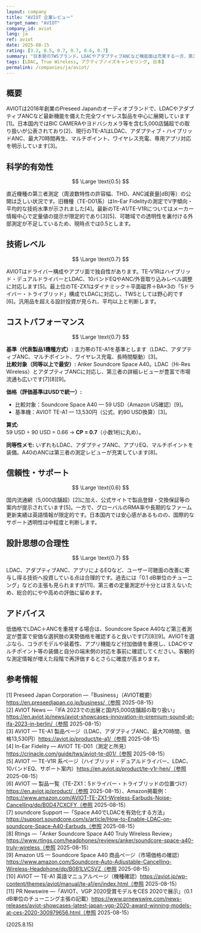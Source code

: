 ```yaml
---
layout: company
title: "AVIOT 企業レビュー"
target_name: "AVIOT"
company_id: aviot
lang: ja
ref: aviot
date: 2025-08-15
rating: [3.2, 0.5, 0.7, 0.7, 0.6, 0.7]
summary: "日本発のTWSブランド。LDACやアダプティブANCなど機能面は充実する一方、第三者の網羅的な測定公開が少なく科学的確度は平均。低価格のLDAC+ANC競合が強く、コスト面は可。"
tags: [LDAC, True Wireless, アクティブノイズキャンセリング, 日本]
permalink: /companies/ja/aviot/
---
```

## 概要

AVIOTは2018年創業のPreseed Japanのオーディオブランドで、LDACやアダプティブANCなど最新機能を備えた完全ワイヤレス製品を中心に展開しています[1]。日本国内ではBIC CAMERAやヨドバシカメラ等を含む5,000店舗超での取り扱いが公表されており[2]、現行のTE-A1はLDAC、アダプティブ・ハイブリッドANC、最大70時間再生、マルチポイント、ワイヤレス充電、専用アプリ対応を明示しています[3]。

## 科学的有効性

$$ \Large \text{0.5} $$

直近機種の第三者測定（周波数特性の許容幅、THD、ANC減衰量[dB]等）の公開は乏しい状況です。旧機種（TE-D01系）はIn-Ear Fidelityの測定でV字傾向・平均的な技術水準が示されました[4]。最新のTE-A1/TE-V1Rについてはメーカー情報中心で定量値の提示が限定的であり[3][5]、可聴域での透明性を裏付ける外部測定が不足しているため、現時点では0.5とします。

## 技術レベル

$$ \Large \text{0.7} $$

AVIOTはドライバー構成やアプリ面で独自性があります。TE-V1Rはハイブリッド・デュアルドライバーとLDAC、10バンドEQやANC/外音取り込みレベル調整に対応します[5]。最上位のTE-ZX1はダイナミック＋平面磁界＋BA×3の「5ドライバー・トライブリッド」構成でLDACに対応し、TWSとしては野心的です[6]。汎用品を超える設計投資が見られ、平均以上と判断します。

## コストパフォーマンス

$$ \Large \text{0.7} $$

**基準（代表製品1機種方式）:** 主力帯のTE-A1を基準とします（LDAC、アダプティブANC、マルチポイント、ワイヤレス充電、長時間駆動）[3]。  
**比較対象（同等以上で最安）:** Anker Soundcore Space A40。LDAC（Hi-Res Wireless）とアダプティブANCに対応し、第三者の詳細レビューが豊富で市場流通も広いです[7][8][9]。

**価格（評価基準はUSDで統一）:**  
- 比較対象：Soundcore Space A40 — 59 USD（Amazon US確認）[9]。  
- 基準機：AVIOT TE-A1 — 13,530円（公式、約90 USD換算）[3]。

**算式:**  
59 USD ÷ 90 USD = 0.66 → **CP = 0.7**（小数1桁に丸め）。

**同等性メモ:** いずれもLDAC、アダプティブANC、アプリEQ、マルチポイントを装備。A40のANCは第三者の測定レビューが充実しています[8]。

## 信頼性・サポート

$$ \Large \text{0.6} $$

国内流通網（5,000店舗超）[2]に加え、公式サイトで製品登録・交換保証等の案内が提示されています[5]。一方で、グローバルのRMA率や長期的なファーム更新実績は英語情報が限定的です。日本国内では安心感があるものの、国際的なサポート透明性は中程度と判断します。

## 設計思想の合理性

$$ \Large \text{0.7} $$

LDAC、アダプティブANC、アプリによるEQなど、ユーザー可聴面の改善に寄与し得る技術へ投資している点は合理的です。過去には「0.1 dB単位のチューニング」などの主張も見られますが[11]、第三者の定量測定が十分とは言えないため、総合的にやや高めの評価に留めます。

## アドバイス

低価格でLDAC＋ANCを重視する場合は、Soundcore Space A40など第三者測定が豊富で安価な選択肢の実勢価格を確認すると良いです[7][8][9]。AVIOTを選ぶなら、コラボモデルや装着性、アプリ機能など付加価値を重視し、LDACやマルチポイント等の装備と自分の端末側の対応を事前に確認してください。客観的な測定情報が増えた段階で再評価するとさらに確度が高まります。

## 参考情報

[1] Preseed Japan Corporation —「Business」（AVIOT概要）https://en.preseedjapan.co.jp/business/（参照 2025-08-15）  
[2] AVIOT News —「IFA 2023での出展と国内5,000店舗超の取り扱い」https://en.aviot.jp/news/aviot-showcases-innovation-in-premium-sound-at-ifa-2023-in-berlin/（参照 2025-08-15）  
[3] AVIOT — TE-A1 製品ページ（LDAC、アダプティブANC、最大70時間、価格13,530円）https://aviot.jp/product/te-a1/（参照 2025-08-15）  
[4] In-Ear Fidelity — AVIOT TE-D01（測定と所見）https://crinacle.com/guide/tws/aviot-te-d01/（参照 2025-08-15）  
[5] AVIOT — TE-V1R 系ページ（ハイブリッド・デュアルドライバー、LDAC、10バンドEQ、サポート案内）https://en.aviot.jp/product/te-v1r-hen/（参照 2025-08-15）  
[6] AVIOT — 製品一覧（TE-ZX1：5ドライバー・トライブリッドの位置づけ）https://en.aviot.jp/product/（参照 2025-08-15）、Amazon掲載例：https://www.amazon.com/AVIOT-TE-ZX1-Wireless-Earbuds-Noise-Cancelling/dp/B0D47CXCFY（参照 2025-08-15）  
[7] soundcore Support —「Space A40でLDACを有効化する方法」https://support.soundcore.com/s/article/How-to-Enable-LDAC-on-soundcore-Space-A40-Earbuds（参照 2025-08-15）  
[8] Rtings —「Anker Soundcore Space A40 Truly Wireless Review」https://www.rtings.com/headphones/reviews/anker/soundcore-space-a40-truly-wireless（参照 2025-08-15）  
[9] Amazon US — Soundcore Space A40 商品ページ（市場価格の確認）https://www.amazon.com/Soundcore-Auto-Adjustable-Cancelling-Wireless-Headphone/dp/B0B1LVC5VZ（参照 2025-08-15）  
[10] AVIOT — TE-A1 英語マニュアルページ（機種確認）https://aviot.jp/wp-content/themes/aviot/manual/te-a1/en/index.html（参照 2025-08-15）  
[11] PR Newswire —「AVIOT、VGP 2020受賞モデルをCES 2020で展示」（0.1 dB単位のチューニング主張の記載）https://www.prnewswire.com/news-releases/aviot-showcases-latest-japan-vgp-2020-award-winning-models-at-ces-2020-300979656.html（参照 2025-08-15）

(2025.8.15)

